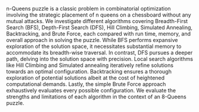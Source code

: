 n-Queens puzzle is a classic problem in combinatorial optimization involving the strategic placement of n queens on a chessboard without any mutual attacks. 
We investigate different algorithms covering Breadth-First Search (BFS), Depth-First Search (DFS), Hill Climbing, Simulated Annealing, Backtracking, and Brute Force, each compared with run time, memory, and overall approach in solving the puzzle. While BFS performs expansive exploration of the solution space, it necessitates substantial memory to accommodate its breadth-wise traversal. 
In contrast, DFS pursues a deeper path, delving into the solution space with precision. Local search algorithms like Hill Climbing and Simulated annealing iteratively refine solutions towards an optimal configuration. Backtracking ensures a thorough exploration of potential solutions albeit at the cost of heightened computational demands. Lastly, the simple Brute Force approach exhaustively evaluates every possible configuration. We evaluate the strengths and limitations of each algorithm in the context of an 8-Queens puzzle.
